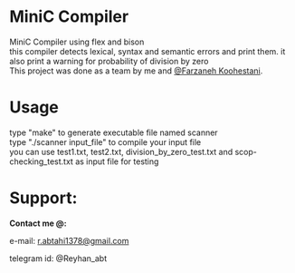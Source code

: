 # MiniC Compiler
MiniC Compiler using flex and bison  
this compiler detects lexical, syntax and semantic errors and print them. it also print a warning for probability of division by zero  
This project was done as a team by me and [@Farzaneh Koohestani](https://github.com/fark00).
# Usage
type "make" to generate executable file named scanner    
type "./scanner input_file" to compile your input file  
you can use test1.txt, test2.txt, division_by_zero_test.txt and scop-checking_test.txt as input file for testing  
# Support:

**Contact me @:**

e-mail: r.abtahi1378@gmail.com

telegram id: @Reyhan_abt
